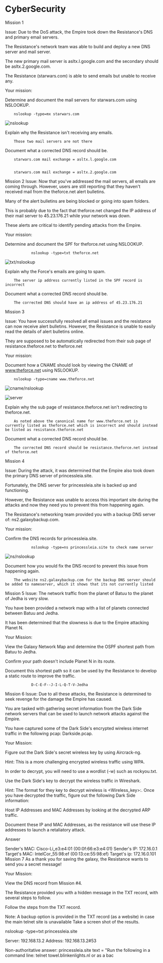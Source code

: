 # CyberSecurity

Mission 1

Issue: Due to the DoS attack, the Empire took down the Resistance's DNS and primary email servers.


The Resistance's network team was able to build and deploy a new DNS server and mail server.


The new primary mail server is asltx.l.google.com and the secondary should be asltx.2.google.com.


The Resistance (starwars.com) is able to send emails but unable to receive any.


Your mission:


Determine and document the mail servers for starwars.com using NSLOOKUP.


        nslookup -type=mx starwars.com

![nslookup](image/nslookup.png)


Explain why the Resistance isn't receiving any emails.

        Those two mail servers are not there

Document what a corrected DNS record should be.

        starwars.com mail exchange = asltx.l.google.com


        starwars.com mail exchange = asltx.2.google.com
        


Mission 2
Issue: Now that you've addressed the mail servers, all emails are coming through. However, users are still reporting that they haven't received mail from the theforce.net alert bulletins.


Many of the alert bulletins are being blocked or going into spam folders.


This is probably due to the fact that theforce.net changed the IP address of their mail server to 45.23.176.21 while your network was down.


These alerts are critical to identify pending attacks from the Empire.


Your mission:


Determine and document the SPF for theforce.net using NSLOOKUP.

                nslookup -type=txt theforce.net

![txt/nslookup](image/spf_nslookup.png)


Explain why the Force's emails are going to spam.

        The server ip address currently listed in the SPF record is incorrect

Document what a corrected DNS record should be.

        The corrected DNS should have an ip address of 45.23.176.21


Mission 3

Issue: You have successfully resolved all email issues and the resistance can now receive alert bulletins. However, the Resistance is unable to easily read the details of alert bulletins online.

They are supposed to be automatically redirected from their sub page of resistance.theforce.net  to theforce.net 

Your mission: 


Document how a CNAME should look by viewing the CNAME of www.theforce.net using NSLOOKUP.

        nslookup -type=cname www.theforce.net

![cname/nslookup](image/mission3.png)

![server](image/resistanse_server.png)

Explain why the sub page of resistance.theforce.net isn't redirecting to theforce.net.

        As noted above the canonical name for www.theforce.net is currently listed as theforce.net which is incorrect and should instead be listed as resistance.theforce.net

Document what a corrected DNS record should be.

        The corrected DNS record should be resistance.theforce.net instead of theforce.net



Mission 4

Issue: During the attack, it was determined that the Empire also took down the primary DNS server of princessleia.site.


Fortunately, the DNS server for princessleia.site is backed up and functioning.


However, the Resistance was unable to access this important site during the attacks and now they need you to prevent this from happening again.


The Resistance's networking team provided you with a backup DNS server of: ns2.galaxybackup.com.


Your mission:


Confirm the DNS records for princessleia.site.

                nslookup -type=ns princessleia.site to check name server

![ns/nslookup](image/mission4.png)


Document how you would fix the DNS record to prevent this issue from happening again.

        The website ns2.galaxybackup.com for the backup DNS server should be added to nameserver, which it shows that its not currently listed



Mission 5
Issue: The network traffic from the planet of Batuu to the planet of Jedha is very slow.

You have been provided a network map with a list of planets connected between Batuu and Jedha.

It has been determined that the slowness is due to the Empire attacking Planet N.

Your Mission:

View the Galaxy Network Map and determine the OSPF shortest path from Batuu to Jedha.

Confirm your path doesn't include Planet N in its route.

Document this shortest path so it can be used by the Resistance to develop a static route to improve the traffic.

                D-C-E-F--J-I-L-Q-T-V-Jedha

Mission 6
Issue: Due to all these attacks, the Resistance is determined to seek revenge for the damage the Empire has caused.

You are tasked with gathering secret information from the Dark Side network servers that can be used to launch network attacks against the Empire.

You have captured some of the Dark Side's encrypted wireless internet traffic in the following pcap: Darkside.pcap.

Your Mission:

Figure out the Dark Side's secret wireless key by using Aircrack-ng.

Hint: This is a more challenging encrypted wireless traffic using WPA.

In order to decrypt, you will need to use a wordlist (-w) such as rockyou.txt.

Use the Dark Side's key to decrypt the wireless traffic in Wireshark.

Hint: The format for they key to decrypt wireless is <Wireless_key>:<SSID>.
Once you have decrypted the traffic, figure out the following Dark Side information:

Host IP Addresses and MAC Addresses by looking at the decrypted ARP traffic.

Document these IP and MAC Addresses, as the resistance will use these IP addresses to launch a retaliatory attack.

Answer

Sender's MAC:
Cisco-Li_e3:e4:01 (00:0f:66:e3:e4:01)
Sender's IP:
172.16.0.1
Target's MAC:
IntelCor_55:98:ef (00:13:ce:55:98:ef)
Target's ip:
172.16.0.101
Mission 7
As a thank you for saving the galaxy, the Resistance wants to send you a secret message!

Your Mission:

View the DNS record from Mission #4.

The Resistance provided you with a hidden message in the TXT record, with several steps to follow.

Follow the steps from the TXT record.

Note: A backup option is provided in the TXT record (as a website) in case the main telnet site is unavailable
Take a screen shot of the results.

nslookup -type=txt princessleia.site

Server:         192.168.13.2
Address:        192.168.13.2#53

Non-authoritative answer:
princessleia.site       text = "Run the following in a command line: telnet towel.blinkenlights.nl or as a bac